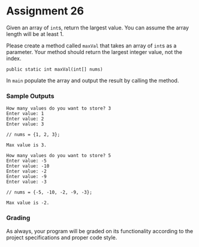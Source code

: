 # Assignment 26

Given an array of `int`s, return the largest value. You can assume the array length will be at least 1.

Please create a method called `maxVal` that takes an array of `int`s as a parameter. Your method should return the largest integer value, not the index.

`public static int maxVal(int[] nums)`

In `main` populate the array and output the result by calling the method.

### Sample Outputs

```
How many values do you want to store? 3
Enter value: 1
Enter value: 2
Enter value: 3

// nums = {1, 2, 3};

Max value is 3.
```

```
How many values do you want to store? 5
Enter value: -5
Enter value: -10
Enter value: -2
Enter value: -9
Enter value: -3

// nums = {-5, -10, -2, -9, -3};

Max value is -2. 
```

### Grading

As always, your program will be graded on its functionality according to the project specifications and proper code style.

